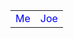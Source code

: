 <html>
<head>
<style type="text/css">
table {color:red;}
td {color:blue;}
</style>
</head>
<body>
<table><tr><td>Me</td><td>Joe</td></tr></table>
</body>
</html>
